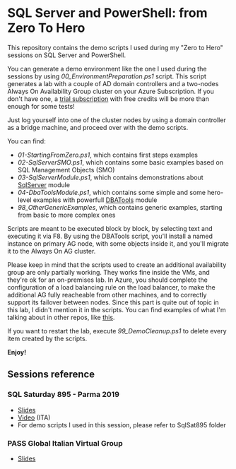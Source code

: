 # SQL Server and PowerShell: from Zero To Hero

This repository contains the demo scripts I used during my "Zero to Hero" sessions on SQL Server and PowerShell.

You can generate a demo environment like the one I used during the sessions by using *00_EnvironmentPreparation.ps1* script.
This script generates a lab with a couple of AD domain controllers and a two-nodes Always On Availability Group cluster on your Azure Subscription. 
If you don't have one, a [trial subscription](https://azure.microsoft.com/en-us/free/) with free credits will be more than enough for some tests!

Just log yourself into one of the cluster nodes by using a domain controller as a bridge machine, and proceed over with the demo scripts.

You can find:
- *01-StartingFromZero.ps1*, which contains first steps examples
- *02-SqlServerSMO.ps1*, which contains some basic examples based on SQL Management Objects (SMO)
- *03-SqlServerModule.ps1*, which contains demonstrations about [SqlServer](https://docs.microsoft.com/en-us/powershell/module/sqlserver/?view=sqlserver-ps) module
- *04-DbaToolsModule.ps1*, which contains some simple and some hero-level examples with powerfull [DBATools](https://dbatools.io) module
- *98_OtherGenericExamples*, which contains generic examples, starting from basic to more complex ones

Scripts are meant to be executed block by block, by selecting text and executing it via F8.
By using the DBATools script, you'll install a named instance on primary AG node, with some objects inside it, and you'll migrate it to the Always On AG cluster.

Please keep in mind that the scripts used to create an additional availability group are only partially working.
They works fine inside the VMs, and they're ok for an on-premises lab. In Azure, you should complete the configuration of a load balancing rule on the load balancer, to make the additional AG fully reacheable from other machines, and to correctly support its failover between nodes. Since this part is quite out of topic in this lab, I didn't mention it in the scripts. You can find examples of what I'm talking about in other repos, like [this](https://github.com/OmegaMadLab/FCI_and_AG).

If you want to restart the lab, execute *99_DemoCleanup.ps1* to delete every item created by the scripts.

**Enjoy!**

## Sessions reference
### SQL Saturday 895 - Parma 2019
- [Slides](https://www.slideshare.net/MarcoObinu/sql-saturday-895-sql-server-e-powershell-from-zero-to-hero)
- [Video](https://youtu.be/yR3TfZfzHss) (ITA)
- For demo scripts I used in this session, please refer to SqlSat895 folder
### PASS Global Italian Virtual Group
- [Slides](https://www.slideshare.net/MarcoObinu/pass-givg-sql-server-e-powershell-from-0-to-hero)

